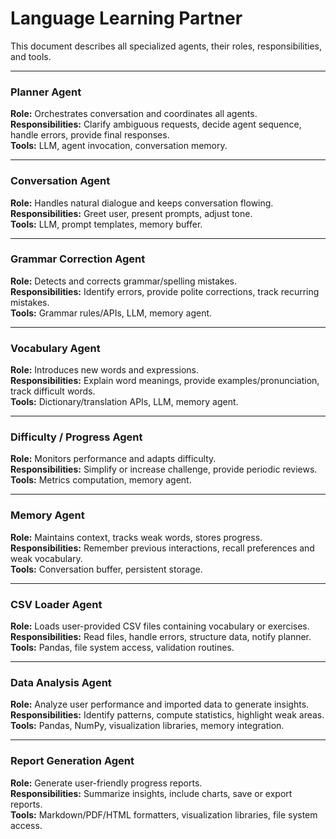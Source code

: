 
# Language Learning Partner

This document describes all specialized agents, their roles, responsibilities, and tools.

---

### Planner Agent
**Role:** Orchestrates conversation and coordinates all agents.  
**Responsibilities:** Clarify ambiguous requests, decide agent sequence, handle errors, provide final responses.  
**Tools:** LLM, agent invocation, conversation memory.

---

### Conversation Agent
**Role:** Handles natural dialogue and keeps conversation flowing.  
**Responsibilities:** Greet user, present prompts, adjust tone.  
**Tools:** LLM, prompt templates, memory buffer.

---

### Grammar Correction Agent
**Role:** Detects and corrects grammar/spelling mistakes.  
**Responsibilities:** Identify errors, provide polite corrections, track recurring mistakes.  
**Tools:** Grammar rules/APIs, LLM, memory agent.

---

### Vocabulary Agent
**Role:** Introduces new words and expressions.  
**Responsibilities:** Explain word meanings, provide examples/pronunciation, track difficult words.  
**Tools:** Dictionary/translation APIs, LLM, memory agent.

---

### Difficulty / Progress Agent
**Role:** Monitors performance and adapts difficulty.  
**Responsibilities:** Simplify or increase challenge, provide periodic reviews.  
**Tools:** Metrics computation, memory agent.

---

### Memory Agent
**Role:** Maintains context, tracks weak words, stores progress.  
**Responsibilities:** Remember previous interactions, recall preferences and weak vocabulary.  
**Tools:** Conversation buffer, persistent storage.

---

### CSV Loader Agent
**Role:** Loads user-provided CSV files containing vocabulary or exercises.  
**Responsibilities:** Read files, handle errors, structure data, notify planner.  
**Tools:** Pandas, file system access, validation routines.

---

### Data Analysis Agent
**Role:** Analyze user performance and imported data to generate insights.  
**Responsibilities:** Identify patterns, compute statistics, highlight weak areas.  
**Tools:** Pandas, NumPy, visualization libraries, memory integration.

---

### Report Generation Agent
**Role:** Generate user-friendly progress reports.  
**Responsibilities:** Summarize insights, include charts, save or export reports.  
**Tools:** Markdown/PDF/HTML formatters, visualization libraries, file system access.
